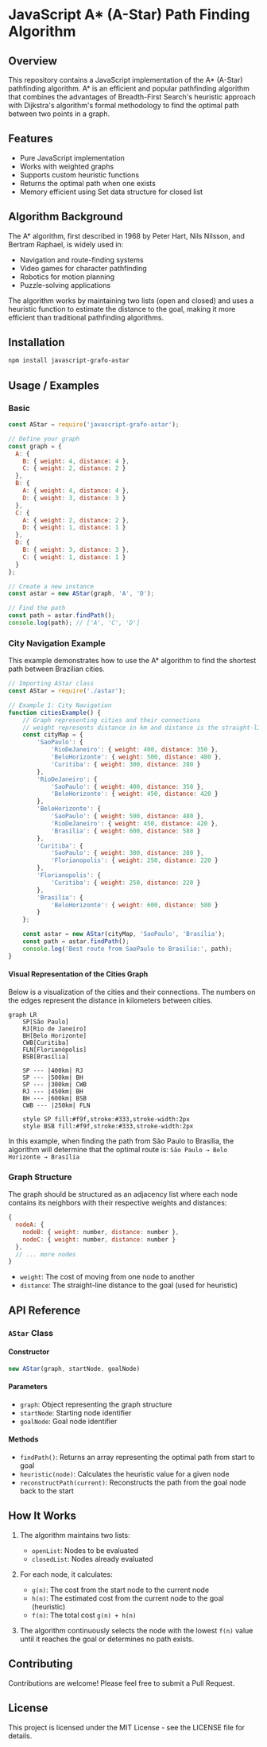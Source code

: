 # JavaScript A* (A-Star) Path Finding Algorithm

## Overview
This repository contains a JavaScript implementation of the A* (A-Star) pathfinding algorithm. A* is an efficient and popular pathfinding algorithm that combines the advantages of Breadth-First Search's heuristic approach with Dijkstra's algorithm's formal methodology to find the optimal path between two points in a graph.


## Features
- Pure JavaScript implementation
- Works with weighted graphs
- Supports custom heuristic functions
- Returns the optimal path when one exists
- Memory efficient using Set data structure for closed list

## Algorithm Background
The A* algorithm, first described in 1968 by Peter Hart, Nils Nilsson, and Bertram Raphael, is widely used in:
- Navigation and route-finding systems
- Video games for character pathfinding
- Robotics for motion planning
- Puzzle-solving applications

The algorithm works by maintaining two lists (open and closed) and uses a heuristic function to estimate the distance to the goal, making it more efficient than traditional pathfinding algorithms.

## Installation

```bash
npm install javascript-grafo-astar
```

## Usage / Examples

### Basic
```javascript
const AStar = require('javascript-grafo-astar');

// Define your graph
const graph = {
  A: {
    B: { weight: 4, distance: 4 },
    C: { weight: 2, distance: 2 }
  },
  B: {
    A: { weight: 4, distance: 4 },
    D: { weight: 3, distance: 3 }
  },
  C: {
    A: { weight: 2, distance: 2 },
    D: { weight: 1, distance: 1 }
  },
  D: {
    B: { weight: 3, distance: 3 },
    C: { weight: 1, distance: 1 }
  }
};

// Create a new instance
const astar = new AStar(graph, 'A', 'D');

// Find the path
const path = astar.findPath();
console.log(path); // ['A', 'C', 'D']
```

### City Navigation Example
This example demonstrates how to use the A* algorithm to find the shortest path between Brazilian cities.

```javascript
// Importing AStar class
const AStar = require('./astar');

// Example 1: City Navigation
function citiesExample() {
    // Graph representing cities and their connections
    // weight represents distance in km and distance is the straight-line distance to destination
    const cityMap = {
        'SaoPaulo': {
            'RioDeJaneiro': { weight: 400, distance: 350 },
            'BeloHorizonte': { weight: 500, distance: 480 },
            'Curitiba': { weight: 300, distance: 280 }
        },
        'RioDeJaneiro': {
            'SaoPaulo': { weight: 400, distance: 350 },
            'BeloHorizonte': { weight: 450, distance: 420 }
        },
        'BeloHorizonte': {
            'SaoPaulo': { weight: 500, distance: 480 },
            'RioDeJaneiro': { weight: 450, distance: 420 },
            'Brasilia': { weight: 600, distance: 580 }
        },
        'Curitiba': {
            'SaoPaulo': { weight: 300, distance: 280 },
            'Florianopolis': { weight: 250, distance: 220 }
        },
        'Florianopolis': {
            'Curitiba': { weight: 250, distance: 220 }
        },
        'Brasilia': {
            'BeloHorizonte': { weight: 600, distance: 580 }
        }
    };

    const astar = new AStar(cityMap, 'SaoPaulo', 'Brasilia');
    const path = astar.findPath();
    console.log('Best route from SaoPaulo to Brasilia:', path);
}
```

#### Visual Representation of the Cities Graph
Below is a visualization of the cities and their connections. The numbers on the edges represent the distance in kilometers between cities.

```mermaid
graph LR
    SP[São Paulo]
    RJ[Rio de Janeiro]
    BH[Belo Horizonte]
    CWB[Curitiba]
    FLN[Florianópolis]
    BSB[Brasília]
    
    SP --- |400km| RJ
    SP --- |500km| BH
    SP --- |300km| CWB
    RJ --- |450km| BH
    BH --- |600km| BSB
    CWB --- |250km| FLN

    style SP fill:#f9f,stroke:#333,stroke-width:2px
    style BSB fill:#f9f,stroke:#333,stroke-width:2px
```

In this example, when finding the path from São Paulo to Brasília, the algorithm will determine that the optimal route is:
`São Paulo → Belo Horizonte → Brasília`



### Graph Structure
The graph should be structured as an adjacency list where each node contains its neighbors with their respective weights and distances:

```javascript
{
  nodeA: {
    nodeB: { weight: number, distance: number },
    nodeC: { weight: number, distance: number }
  },
  // ... more nodes
}
```

- `weight`: The cost of moving from one node to another
- `distance`: The straight-line distance to the goal (used for heuristic)

## API Reference

### `AStar` Class

#### Constructor
```javascript
new AStar(graph, startNode, goalNode)
```

#### Parameters
- `graph`: Object representing the graph structure
- `startNode`: Starting node identifier
- `goalNode`: Goal node identifier

#### Methods
- `findPath()`: Returns an array representing the optimal path from start to goal
- `heuristic(node)`: Calculates the heuristic value for a given node
- `reconstructPath(current)`: Reconstructs the path from the goal node back to the start

## How It Works

1. The algorithm maintains two lists:
   - `openList`: Nodes to be evaluated
   - `closedList`: Nodes already evaluated

2. For each node, it calculates:
   - `g(n)`: The cost from the start node to the current node
   - `h(n)`: The estimated cost from the current node to the goal (heuristic)
   - `f(n)`: The total cost `g(n) + h(n)`

3. The algorithm continuously selects the node with the lowest `f(n)` value until it reaches the goal or determines no path exists.

## Contributing

Contributions are welcome! Please feel free to submit a Pull Request.

## License

This project is licensed under the MIT License - see the LICENSE file for details.